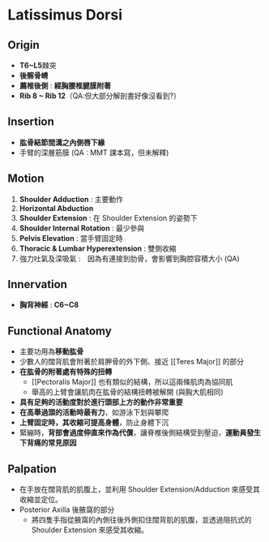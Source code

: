 # Latissimus Dorsi
## Origin
* **T6~L5**棘突
* **後髂骨嵴**
* **薦椎後側** : **經胸腰椎腱膜附著**
* **Rib 8 ~ Rib 12**（QA:但大部分解剖書好像沒看到?）

## Insertion
* **肱骨結節間溝之內側唇下緣** 
* 手臂的深層筋膜 (QA : MMT 課本寫，但未解釋)

## Motion
1. **Shoulder Adduction** : 主要動作
2. **Horizontal Abduction**
3. **Shoulder Extension** : 在 Shoulder Extension 的姿勢下
4. **Shoulder Internal Rotation** : 最少參與 
5. **Pelvis Elevation** : 當手臂固定時
6. **Thoracic & Lumbar Hyperextension** : 雙側收縮
7. 強力吐氣及深吸氣 :　因為有連接到肋骨，會影響到胸腔容積大小 (QA)

## Innervation
* **胸背神經** : **C6~C8**  

## Functional Anatomy

* 主要功用為**移動肱骨**
* 少數人的闊背肌會附著於肩胛骨的外下側、接近 [[Teres Major]] 的部分
* **在肱骨的附著處有特殊的扭轉**
  	* [[Pectoralis Major]] 也有類似的結構，所以這兩條肌肉為協同肌
  	* 舉高的上臂會讓肌肉在肱骨的結構扭轉被解開 (與胸大肌相同)
* **具有足夠的活動度對於進行頭部上方的動作非常重要**
* **在高舉過頭的活動時最有力**，如游泳下划與攀爬
* **上臂固定時，其收縮可提高身體**，防止身體下沉
* 緊繃時，**背部會過度伸直來作為代償**，讓脊椎後側結構受到壓迫，**運動員發生下背痛的常見原因**  

## Palpation
* 在手放在闊背肌的肌腹上，並利用 Shoulder Extension/Adduction 來感受其收縮並定位。
* Posterior Axilla 後腋窩的部分
  	* 將四隻手指從腋窩的內側往後外側扣住闊背肌的肌腹，並透過阻抗式的 Shoulder Extension 來感受其收縮。  

  

